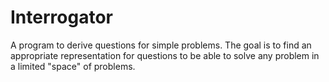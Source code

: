 # Interrogator
A program to derive questions for simple problems. The goal is to find an appropriate representation for questions to be able to solve any problem in a limited "space" of problems.
